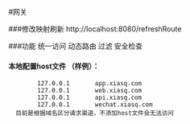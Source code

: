 #网关

###修改映射刷新
http://localhost:8080/refreshRoute

###功能
    统一访问
    动态路由
    过滤
    安全检查
    
    
#### 本地配置host文件 （样例）：
            127.0.0.1       app.xiasq.com
            127.0.0.1       web.xiasq.com
            127.0.0.1       api.xiasq.com
            127.0.0.1       wechat.xiasq.com
      目前是根据域名区分请求渠道，不添加host文件会无法访问  
       
         
        